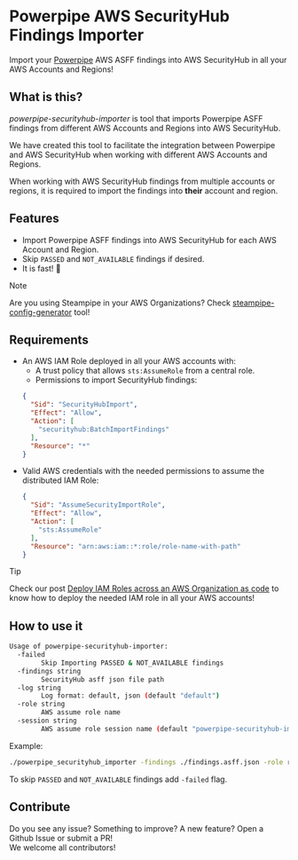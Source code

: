 # Powerpipe AWS SecurityHub Findings Importer

Import your [Powerpipe](https://powerpipe.io/) AWS ASFF findings into AWS SecurityHub in all your AWS Accounts and Regions!


## What is this?

*powerpipe-securityhub-importer* is tool that imports Powerpipe ASFF findings from different AWS Accounts and Regions into AWS SecurityHub.

We have created this tool to facilitate the integration between Powerpipe and AWS SecurityHub when working with different AWS Accounts and Regions.

When working with AWS SecurityHub findings from multiple accounts or regions, it is required to import the findings into **their** account and region.


## Features

- Import Powerpipe ASFF findings into AWS SecurityHub for each AWS Account and Region.
- Skip `PASSED` and `NOT_AVAILABLE` findings if desired.
- It is fast! :rocket:

> [!NOTE]
> Are you using Steampipe in your AWS Organizations? Check [steampipe-config-generator](https://github.com/unicrons/steampipe_config_generator) tool!

## Requirements

- An AWS IAM Role deployed in all your AWS accounts with:
  - A trust policy that allows `sts:AssumeRole` from a central role.
  - Permissions to import SecurityHub findings:
  ```json
  {
    "Sid": "SecurityHubImport",
    "Effect": "Allow",
    "Action": [
      "securityhub:BatchImportFindings"
    ],
    "Resource": "*"
  }
  ```
- Valid AWS credentials with the needed permissions to assume the distributed IAM Role:
  ```json
  {
    "Sid": "AssumeSecurityImportRole",
    "Effect": "Allow",
    "Action": [
      "sts:AssumeRole"
    ],
    "Resource": "arn:aws:iam::*:role/role-name-with-path"
  }
  ```

> [!TIP]
> Check our post [Deploy IAM Roles across an AWS Organization as code](https://unicrons.cloud/en/2024/10/14/deploy-iam-roles-across-an-aws-organization-as-code/) to know how to deploy the needed IAM role in all your AWS accounts!


## How to use it

```bash
Usage of powerpipe-securityhub-importer:
  -failed
    	Skip Importing PASSED & NOT_AVAILABLE findings
  -findings string
    	SecurityHub asff json file path
  -log string
    	Log format: default, json (default "default")
  -role string
    	AWS assume role name
  -session string
    	AWS assume role session name (default "powerpipe-securityhub-importer")
```

Example:
```bash
./powerpipe_securityhub_importer -findings ./findings.asff.json -role role-name-with-path
```

To skip `PASSED` and `NOT_AVAILABLE` findings add `-failed` flag.


## Contribute

Do you see any issue? Something to improve? A new feature? Open a Github Issue or submit a PR!   
We welcome all contributors!
